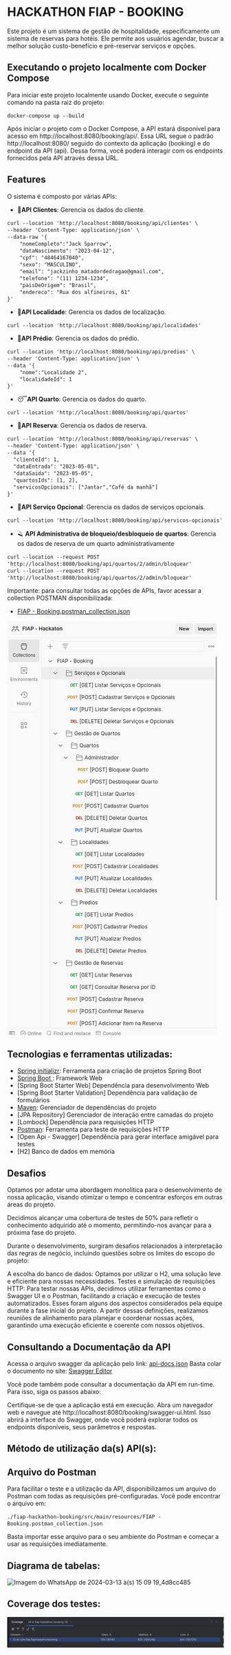 # HACKATHON FIAP - BOOKING

Este projeto é um sistema de gestão de hospitalidade, especificamente um sistema de reservas para hotéis. Ele permite aos usuários agendar, buscar a melhor solução custo-benefício e pré-reservar serviços e opções.

## Executando o projeto localmente com Docker Compose
Para iniciar este projeto localmente usando Docker, execute o seguinte comando na pasta raiz do projeto:

```shell
docker-compose up --build
```
Após iniciar o projeto com o Docker Compose, a API estará disponível para acesso em http://localhost:8080/booking/api/. Essa URL segue o padrão http://localhost:8080/ seguido do contexto da aplicação (booking) e do endpoint da API (api). Dessa forma, você poderá interagir com os endpoints fornecidos pela API através dessa URL.

## Features
O sistema é composto por várias APIs:

- 👤**API Clientes**: Gerencia os dados do cliente.
```shell
curl --location 'http://localhost:8080/booking/api/clientes' \
--header 'Content-Type: application/json' \
--data-raw '{
    "nomeCompleto":"Jack Sparrow",
    "dataNascimento": "2023-04-12",
    "cpf": "48464167040",
    "sexo": "MASCULINO",
    "email": "jackzinho_matadordedragao@gmail.com",
    "telefone": "(11) 1234-1234",
    "paisDeOrigem": "Brasil",
    "endereco": "Rua dos alfineiros, 61"
}'
```
- 📒**API Localidade**: Gerencia os dados de localização.
```shell
curl --location 'http://localhost:8080/booking/api/localidades'
```
- 🏨**API Prédio**: Gerencia os dados do prédio.
```shell
curl --location 'http://localhost:8080/booking/api/predios' \
--header 'Content-Type: application/json' \
--data '{
    "nome":"Localidade 2",
    "localidadeId": 1
}'
```
- 😴**API Quarto**: Gerencia os dados do quarto.
```shell
curl --location 'http://localhost:8080/booking/api/quartos'
```
- 📅**API Reserva**: Gerencia os dados de reserva.
```shell
curl --location 'http://localhost:8080/booking/api/reservas' \
--header 'Content-Type: application/json' \
--data '{
  "clienteId": 1,
  "dataEntrada": "2023-05-01",
  "dataSaida": "2023-05-05",
  "quartosIds": [1, 2],
  "servicosOpcionais": ["Jantar","Café da manhã"]
}'
```
- 🍴**API Serviço Opcional**: Gerencia os dados de serviços opcionais.
```shell
curl --location 'http://localhost:8080/booking/api/servicos-opcionais'
```
- 🪒 **API Administrativa de bloqueio/desbloqueio de quartos**: Gerencia os dados de reserva de um quarto administrativamente
```shell
curl --location --request POST 'http://localhost:8080/booking/api/quartos/2/admin/bloquear'
curl --location --request POST 'http://localhost:8080/booking/api/quartos/2/admin/bloquear'
```
Importante: para consultar todas as opções de APIs, favor acessar a collection POSTMAN disponibilizada: 

- [FIAP - Booking.postman_collection.json](src%2Fmain%2Fresources%2FFIAP%20-%20Booking.postman_collection.json)

![img.png](img.png)


## Tecnologias e ferramentas utilizadas:

* [Spring initializr]( https://start.spring.io/): Ferramenta para criação de projetos Spring Boot
* [Spring Boot ]( https://spring.io/projects/spring-boot): Framework Web 
* [Spring Boot Starter Web] Dependência para desenvolvimento Web
* [Spring Boot Starter Validation] Dependência para validação de formulários
* [Maven]( https://mvnrepository.com/): Gerenciador de dependências do projeto
* [JPA Repository] Gerenciador de interação entre camadas do projeto
* [Lombock] Dependência para requisições HTTP
* [Postman](https://www.postman.com/): Ferramenta para teste de requisições HTTP
* [Open Api - Swagger] Dependência para gerar interface amigável para testes
* [H2] Banco de dados em memória


## Desafios


Optamos por adotar uma abordagem monolítica para o desenvolvimento de nossa aplicação, visando otimizar o tempo e concentrar esforços em outras áreas do projeto.

Decidimos alcançar uma cobertura de testes de 50% para refletir o conhecimento adquirido até o momento, permitindo-nos avançar para a próxima fase do projeto.

Durante o desenvolvimento, surgiram desafios relacionados à interpretação das regras de negócio, incluindo questões sobre os limites do escopo do projeto:

A escolha do banco de dados: Optamos por utilizar o H2, uma solução leve e eficiente para nossas necessidades.
Testes e simulação de requisições HTTP: Para testar nossas APIs, decidimos utilizar ferramentas como o Swagger UI e o Postman, facilitando a criação e execução de testes automatizados.
Esses foram alguns dos aspectos considerados pela equipe durante a fase inicial do projeto. A partir dessas definições, realizamos reuniões de alinhamento para planejar e coordenar nossas ações, garantindo uma execução eficiente e coerente com nossos objetivos.

## Consultando a Documentação da API
Acessa o arquivo swagger da aplicação pelo link: [api-docs.json](src%2Fmain%2Fresources%2Fapi-docs.json)
Basta colar o documento no site: [Swagger Editor](https://editor.swagger.io/)

Você pode também pode consultar a documentação da API em run-time. Para isso, siga os passos abaixo:

Certifique-se de que a aplicação está em execução.
Abra um navegador web e navegue até http://localhost:8080/booking/swagger-ui.html.
Isso abrirá a interface do Swagger, onde você poderá explorar todos os endpoints disponíveis, seus parâmetros e respostas.

## Método de utilização da(s) API(s):
## Arquivo do Postman
Para facilitar o teste e a utilização da API, disponibilizamos um arquivo do Postman com todas as requisições pré-configuradas. Você pode encontrar o arquivo em:

```shell
./fiap-hackathon-booking/src/main/resources/FIAP - Booking.postman_collection.json
```

Basta importar esse arquivo para o seu ambiente do Postman e começar a usar as requisições imediatamente.

## Diagrama de tabelas:
![Imagem do WhatsApp de 2024-03-13 à(s) 15 09 19_4d8cc485](https://github.com/otavioprado/fiap-hackathon-booking/assets/133544024/ad57fc12-7514-4d5c-871e-f9534d2fc710)

## Coverage dos testes:
![img_1.png](img_1.png)

